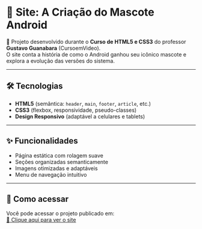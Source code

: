 # 🤖 Site: A Criação do Mascote Android

📌 Projeto desenvolvido durante o **Curso de HTML5 e CSS3** do professor **Gustavo Guanabara** (CursoemVideo).  
O site conta a história de como o Android ganhou seu icônico mascote e explora a evolução das versões do sistema.

---

## 🛠️ Tecnologias

- **HTML5** (semântica: `header`, `main`, `footer`, `article`, etc.)
- **CSS3** (flexbox, responsividade, pseudo-classes)
- **Design Responsivo** (adaptável a celulares e tablets)

---

## ✨ Funcionalidades

- Página estática com rolagem suave  
- Seções organizadas semanticamente  
- Imagens otimizadas e adaptáveis  
- Menu de navegação intuitivo

---

## 🚀 Como acessar

Você pode acessar o projeto publicado em:  
[🔗 Clique aqui para ver o site](https://ruandias21.github.io/projeto-android/)


